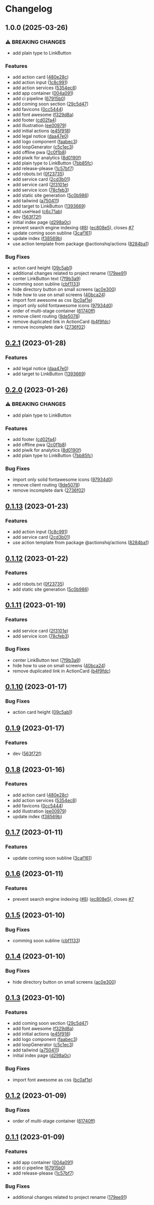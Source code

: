 # Changelog

## 1.0.0 (2025-03-26)


### ⚠ BREAKING CHANGES

* add plain type to LinkButton

### Features

* add action card ([480e28c](https://github.com/actionshq/make-new/commit/480e28c1f42d9f63b122b5eedc6cef5dfee01aa2))
* add action input ([1c8c991](https://github.com/actionshq/make-new/commit/1c8c991d6ce41797fee7b43204e4ad78f9755e33))
* add action services ([5354ec8](https://github.com/actionshq/make-new/commit/5354ec82c68c2178c9b21737a753bad46e6b99fa))
* add app container ([004a091](https://github.com/actionshq/make-new/commit/004a091de06fbd15787b4c88c626eef66f5ba298))
* add ci pipeline ([67915b0](https://github.com/actionshq/make-new/commit/67915b0e9e11677eec8bb241dde8637b8a501b55))
* add coming soon section ([29c5d47](https://github.com/actionshq/make-new/commit/29c5d475aec465094ec60d81dc7147aebcb7da63))
* add favicons ([0cc5444](https://github.com/actionshq/make-new/commit/0cc5444dde671de124c913a1b7f8ae0e688a2e58))
* add font awesome ([f329d8a](https://github.com/actionshq/make-new/commit/f329d8a07689bfe7a6e78494ad0609a8d31580aa))
* add footer ([cd02fa4](https://github.com/actionshq/make-new/commit/cd02fa4ce63ebc94057ab4a404f2805a82c959d1))
* add illustration ([ee00979](https://github.com/actionshq/make-new/commit/ee00979f9d8b7d4a9976d84b2475e7df33e8e559))
* add initial actions ([e45f918](https://github.com/actionshq/make-new/commit/e45f91801639dc6935d437e6cbbf89b64b48b82e))
* add legal notice ([daa47e0](https://github.com/actionshq/make-new/commit/daa47e0be8ac85cc5aeacc97363bb00b30c30907))
* add logo component ([faabec3](https://github.com/actionshq/make-new/commit/faabec35f10283f1b3b99e5c89dab34bfb5cfb6b))
* add loopGenerator ([c5c1ec3](https://github.com/actionshq/make-new/commit/c5c1ec3a4d839a15024e2c7813a46cffb2bb57b2))
* add offline pwa ([2c0f1b8](https://github.com/actionshq/make-new/commit/2c0f1b84dbeffe98ec26a0fc49bbb7fbc805e42e))
* add piwik for analytics ([8d0190f](https://github.com/actionshq/make-new/commit/8d0190f41b6d9c0d8e818fc8341a4586fe51801c))
* add plain type to LinkButton ([7bb85fc](https://github.com/actionshq/make-new/commit/7bb85fc18fc5cf823031a34b8d05af37baa5e52e))
* add release-please ([1c57bf7](https://github.com/actionshq/make-new/commit/1c57bf7fcc8dc01c6e04a8fd16ab87640fb8014e))
* add robots.txt ([0f23735](https://github.com/actionshq/make-new/commit/0f23735b49c9e71bd3afaf9a640dc6d939350740))
* add service card ([2cd3b01](https://github.com/actionshq/make-new/commit/2cd3b01d2dd132b95a313b0c679f4d62a83c6736))
* add service card ([2f3101e](https://github.com/actionshq/make-new/commit/2f3101e1c3f9c8c9d1066a90ce15c6091ff1beac))
* add service icon ([78cfeb3](https://github.com/actionshq/make-new/commit/78cfeb311524db5057efaeaa20c8947b5fe3fed4))
* add static site generation ([5c0b986](https://github.com/actionshq/make-new/commit/5c0b9863fd55911260fbfbbc32965cd49ccd08c5))
* add tailwind ([a750411](https://github.com/actionshq/make-new/commit/a750411fb3c4fee94d21ad459ba4b1ba6bad5818))
* add target to LinkButton ([1393669](https://github.com/actionshq/make-new/commit/139366946bdf52cf3b43ad90796574dfdb4e1451))
* add useHead ([c6c71ab](https://github.com/actionshq/make-new/commit/c6c71abb624cc3696f25ec6b717c5d2c01dd53cf))
* dev ([563f72f](https://github.com/actionshq/make-new/commit/563f72f23b7b7d07ceaf73ff293c875c93b674e3))
* initial index page ([d298a0c](https://github.com/actionshq/make-new/commit/d298a0c3ec1996c0b8af18f6d360a29cd27ddca4))
* prevent search engine indexing ([#8](https://github.com/actionshq/make-new/issues/8)) ([ec808e5](https://github.com/actionshq/make-new/commit/ec808e579022d3197c7907ee3b86918c4403bcd6)), closes [#7](https://github.com/actionshq/make-new/issues/7)
* update coming soon subline ([3caf161](https://github.com/actionshq/make-new/commit/3caf1615008a7d6a19dc3c9a8a53086870082fd1))
* update index ([f38569b](https://github.com/actionshq/make-new/commit/f38569bcf9f97a21e08a945371472bee47af4c46))
* use action template from package @actionshq/actions ([8284ba1](https://github.com/actionshq/make-new/commit/8284ba126671e98cccfd81f31b7b3d9cc4aad187))


### Bug Fixes

* action card height ([09c5ab1](https://github.com/actionshq/make-new/commit/09c5ab1a375c080ffa570ff72fa1ffe07b0ac98f))
* additional changes related to project rename ([179ee91](https://github.com/actionshq/make-new/commit/179ee91969e3e464ee1fd926bb6065266ed55b04))
* center LinkButton text ([7f9b3a9](https://github.com/actionshq/make-new/commit/7f9b3a90410df03859876c3d08dca040735e6ef7))
* comming soon subline ([cbf1133](https://github.com/actionshq/make-new/commit/cbf11339346f84aa7d0557adca1986ff2b42ba62))
* hide directory button on small screens ([ac0e300](https://github.com/actionshq/make-new/commit/ac0e300ae19569ca888c2f4831ee8b649f958e82))
* hide how to use on small screens ([40bca24](https://github.com/actionshq/make-new/commit/40bca2447b4182534919fbdfcceb7e9850faeeb9))
* import font awesome as css ([bc0af1e](https://github.com/actionshq/make-new/commit/bc0af1ef513dce5b9d59e95bb0e0c7db31cff27b))
* import only solid fontawesome icons ([97934d0](https://github.com/actionshq/make-new/commit/97934d08c6e523dd8fb7c30a99a70ced20661559))
* order of multi-stage container ([61740ff](https://github.com/actionshq/make-new/commit/61740ffcdcaa4a8c65edc9ae1ddf08f2aa2ec5c3))
* remove client routing ([9de5078](https://github.com/actionshq/make-new/commit/9de507881084ae24270bc29c3dbbf2d06288d7e4))
* remove duplicated link in ActionCard ([b4f9fdc](https://github.com/actionshq/make-new/commit/b4f9fdc6d4bdf80b69f463cdbcfde495c1e4cbe1))
* remove incomplete dark ([2736f02](https://github.com/actionshq/make-new/commit/2736f0250c2fac7fe8b40464c30aa0bf855c84ec))

## [0.2.1](https://github.com/actionshq/make-new/compare/v0.2.0...v0.2.1) (2023-01-28)


### Features

* add legal notice ([daa47e0](https://github.com/actionshq/make-new/commit/daa47e0be8ac85cc5aeacc97363bb00b30c30907))
* add target to LinkButton ([1393669](https://github.com/actionshq/make-new/commit/139366946bdf52cf3b43ad90796574dfdb4e1451))

## [0.2.0](https://github.com/actionshq/make-new/compare/v0.1.13...v0.2.0) (2023-01-26)


### ⚠ BREAKING CHANGES

* add plain type to LinkButton

### Features

* add footer ([cd02fa4](https://github.com/actionshq/make-new/commit/cd02fa4ce63ebc94057ab4a404f2805a82c959d1))
* add offline pwa ([2c0f1b8](https://github.com/actionshq/make-new/commit/2c0f1b84dbeffe98ec26a0fc49bbb7fbc805e42e))
* add piwik for analytics ([8d0190f](https://github.com/actionshq/make-new/commit/8d0190f41b6d9c0d8e818fc8341a4586fe51801c))
* add plain type to LinkButton ([7bb85fc](https://github.com/actionshq/make-new/commit/7bb85fc18fc5cf823031a34b8d05af37baa5e52e))


### Bug Fixes

* import only solid fontawesome icons ([97934d0](https://github.com/actionshq/make-new/commit/97934d08c6e523dd8fb7c30a99a70ced20661559))
* remove client routing ([9de5078](https://github.com/actionshq/make-new/commit/9de507881084ae24270bc29c3dbbf2d06288d7e4))
* remove incomplete dark ([2736f02](https://github.com/actionshq/make-new/commit/2736f0250c2fac7fe8b40464c30aa0bf855c84ec))

## [0.1.13](https://github.com/actionshq/make-new/compare/v0.1.12...v0.1.13) (2023-01-23)


### Features

* add action input ([1c8c991](https://github.com/actionshq/make-new/commit/1c8c991d6ce41797fee7b43204e4ad78f9755e33))
* add service card ([2cd3b01](https://github.com/actionshq/make-new/commit/2cd3b01d2dd132b95a313b0c679f4d62a83c6736))
* use action template from package @actionshq/actions ([8284ba1](https://github.com/actionshq/make-new/commit/8284ba126671e98cccfd81f31b7b3d9cc4aad187))

## [0.1.12](https://github.com/actionshq/make-new/compare/v0.1.11...v0.1.12) (2023-01-22)


### Features

* add robots.txt ([0f23735](https://github.com/actionshq/make-new/commit/0f23735b49c9e71bd3afaf9a640dc6d939350740))
* add static site generation ([5c0b986](https://github.com/actionshq/make-new/commit/5c0b9863fd55911260fbfbbc32965cd49ccd08c5))

## [0.1.11](https://github.com/actionshq/make-new/compare/v0.1.10...v0.1.11) (2023-01-19)


### Features

* add service card ([2f3101e](https://github.com/actionshq/make-new/commit/2f3101e1c3f9c8c9d1066a90ce15c6091ff1beac))
* add service icon ([78cfeb3](https://github.com/actionshq/make-new/commit/78cfeb311524db5057efaeaa20c8947b5fe3fed4))


### Bug Fixes

* center LinkButton text ([7f9b3a9](https://github.com/actionshq/make-new/commit/7f9b3a90410df03859876c3d08dca040735e6ef7))
* hide how to use on small screens ([40bca24](https://github.com/actionshq/make-new/commit/40bca2447b4182534919fbdfcceb7e9850faeeb9))
* remove duplicated link in ActionCard ([b4f9fdc](https://github.com/actionshq/make-new/commit/b4f9fdc6d4bdf80b69f463cdbcfde495c1e4cbe1))

## [0.1.10](https://github.com/actionshq/make-new/compare/v0.1.9...v0.1.10) (2023-01-17)


### Bug Fixes

* action card height ([09c5ab1](https://github.com/actionshq/make-new/commit/09c5ab1a375c080ffa570ff72fa1ffe07b0ac98f))

## [0.1.9](https://github.com/actionshq/make-new/compare/v0.1.8...v0.1.9) (2023-01-17)


### Features

* dev ([563f72f](https://github.com/actionshq/make-new/commit/563f72f23b7b7d07ceaf73ff293c875c93b674e3))

## [0.1.8](https://github.com/actionshq/make-new/compare/v0.1.7...v0.1.8) (2023-01-16)


### Features

* add action card ([480e28c](https://github.com/actionshq/make-new/commit/480e28c1f42d9f63b122b5eedc6cef5dfee01aa2))
* add action services ([5354ec8](https://github.com/actionshq/make-new/commit/5354ec82c68c2178c9b21737a753bad46e6b99fa))
* add favicons ([0cc5444](https://github.com/actionshq/make-new/commit/0cc5444dde671de124c913a1b7f8ae0e688a2e58))
* add illustration ([ee00979](https://github.com/actionshq/make-new/commit/ee00979f9d8b7d4a9976d84b2475e7df33e8e559))
* update index ([f38569b](https://github.com/actionshq/make-new/commit/f38569bcf9f97a21e08a945371472bee47af4c46))

## [0.1.7](https://github.com/actionshq/make-new/compare/v0.1.6...v0.1.7) (2023-01-11)


### Features

* update coming soon subline ([3caf161](https://github.com/actionshq/make-new/commit/3caf1615008a7d6a19dc3c9a8a53086870082fd1))

## [0.1.6](https://github.com/actionshq/make-new/compare/v0.1.5...v0.1.6) (2023-01-11)


### Features

* prevent search engine indexing ([#8](https://github.com/actionshq/make-new/issues/8)) ([ec808e5](https://github.com/actionshq/make-new/commit/ec808e579022d3197c7907ee3b86918c4403bcd6)), closes [#7](https://github.com/actionshq/make-new/issues/7)

## [0.1.5](https://github.com/actionshq/make-new/compare/v0.1.4...v0.1.5) (2023-01-10)


### Bug Fixes

* comming soon subline ([cbf1133](https://github.com/actionshq/make-new/commit/cbf11339346f84aa7d0557adca1986ff2b42ba62))

## [0.1.4](https://github.com/actionshq/make-new/compare/v0.1.3...v0.1.4) (2023-01-10)


### Bug Fixes

* hide directory button on small screens ([ac0e300](https://github.com/actionshq/make-new/commit/ac0e300ae19569ca888c2f4831ee8b649f958e82))

## [0.1.3](https://github.com/actionshq/make-new/compare/v0.1.2...v0.1.3) (2023-01-10)


### Features

* add coming soon section ([29c5d47](https://github.com/actionshq/make-new/commit/29c5d475aec465094ec60d81dc7147aebcb7da63))
* add font awesome ([f329d8a](https://github.com/actionshq/make-new/commit/f329d8a07689bfe7a6e78494ad0609a8d31580aa))
* add initial actions ([e45f918](https://github.com/actionshq/make-new/commit/e45f91801639dc6935d437e6cbbf89b64b48b82e))
* add logo component ([faabec3](https://github.com/actionshq/make-new/commit/faabec35f10283f1b3b99e5c89dab34bfb5cfb6b))
* add loopGenerator ([c5c1ec3](https://github.com/actionshq/make-new/commit/c5c1ec3a4d839a15024e2c7813a46cffb2bb57b2))
* add tailwind ([a750411](https://github.com/actionshq/make-new/commit/a750411fb3c4fee94d21ad459ba4b1ba6bad5818))
* initial index page ([d298a0c](https://github.com/actionshq/make-new/commit/d298a0c3ec1996c0b8af18f6d360a29cd27ddca4))


### Bug Fixes

* import font awesome as css ([bc0af1e](https://github.com/actionshq/make-new/commit/bc0af1ef513dce5b9d59e95bb0e0c7db31cff27b))

## [0.1.2](https://github.com/actionshq/make-new/compare/v0.1.1...v0.1.2) (2023-01-09)


### Bug Fixes

* order of multi-stage container ([61740ff](https://github.com/actionshq/make-new/commit/61740ffcdcaa4a8c65edc9ae1ddf08f2aa2ec5c3))

## [0.1.1](https://github.com/actionshq/make-new/compare/v0.1.0...v0.1.1) (2023-01-09)


### Features

* add app container ([004a091](https://github.com/actionshq/make-new/commit/004a091de06fbd15787b4c88c626eef66f5ba298))
* add ci pipeline ([67915b0](https://github.com/actionshq/make-new/commit/67915b0e9e11677eec8bb241dde8637b8a501b55))
* add release-please ([1c57bf7](https://github.com/actionshq/make-new/commit/1c57bf7fcc8dc01c6e04a8fd16ab87640fb8014e))


### Bug Fixes

* additional changes related to project rename ([179ee91](https://github.com/actionshq/make-new/commit/179ee91969e3e464ee1fd926bb6065266ed55b04))
